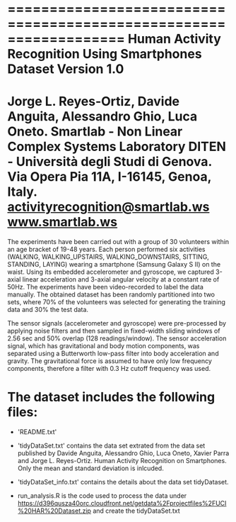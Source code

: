 ==================================================================
Human Activity Recognition Using Smartphones Dataset
Version 1.0
==================================================================
Jorge L. Reyes-Ortiz, Davide Anguita, Alessandro Ghio, Luca Oneto.
Smartlab - Non Linear Complex Systems Laboratory
DITEN - Università degli Studi di Genova.
Via Opera Pia 11A, I-16145, Genoa, Italy.
activityrecognition@smartlab.ws
www.smartlab.ws
==================================================================

The experiments have been carried out with a group of 30 volunteers within an age bracket of 19-48 years. Each person performed six activities (WALKING, WALKING_UPSTAIRS, WALKING_DOWNSTAIRS, SITTING, STANDING, LAYING) wearing a smartphone (Samsung Galaxy S II) on the waist. Using its embedded accelerometer and gyroscope, we captured 3-axial linear acceleration and 3-axial angular velocity at a constant rate of 50Hz. The experiments have been video-recorded to label the data manually. The obtained dataset has been randomly partitioned into two sets, where 70% of the volunteers was selected for generating the training data and 30% the test data. 

The sensor signals (accelerometer and gyroscope) were pre-processed by applying noise filters and then sampled in fixed-width sliding windows of 2.56 sec and 50% overlap (128 readings/window). The sensor acceleration signal, which has gravitational and body motion components, was separated using a Butterworth low-pass filter into body acceleration and gravity. The gravitational force is assumed to have only low frequency components, therefore a filter with 0.3 Hz cutoff frequency was used. 

The dataset includes the following files:
=========================================

- 'README.txt'

- 'tidyDataSet.txt' contains the data set extrated from the data set published by Davide Anguita, Alessandro Ghio, Luca Oneto, Xavier Parra and Jorge L. Reyes-Ortiz. Human Activity Recognition on Smartphones. Only the mean and standard deviation is inlcuded.

- 'tidyDataSet_info.txt' contains the details about the data set tidyDataset.

- run_analysis.R is the code used to process the data under https://d396qusza40orc.cloudfront.net/getdata%2Fprojectfiles%2FUCI%20HAR%20Dataset.zip and create the tidyDataSet.txt



